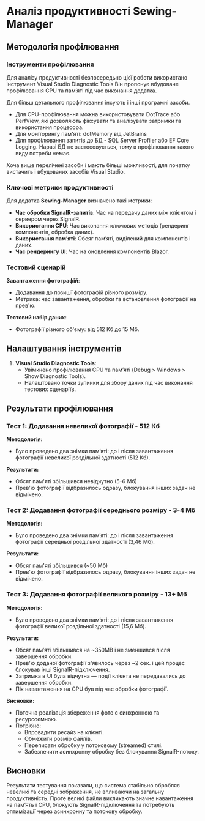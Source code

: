 # Аналіз продуктивності Sewing-Manager

## Методологія профілювання

### Інструменти профілювання
Для аналізу продуктивності безпосередьно цієї роботи використано інструмент Visual Studio Diagnostic Tools
Він пропонує вбудоване профілювання CPU та пам’яті під час виконання додатка.

Для більш детального профілювання інсують і інші програмні засоби.
 - Для CPU-профілювання можна використовувати DotTrace або PerfView, які дозволяють фіксувати та аналізувати затримки та використання процесора.
 - Для моніторингу пам'яті: dotMemory від JetBrains
 - Для профілювання запитів до БД - SQL Server Profiler або EF Core Logging. Наразі БД не застосовується, тому в профілювання такого виду потреби немає.

Хоча вище перелічені засоби і мають більші можливості, для початку вистачить і вбудованих засобів Visual Studio.

### Ключові метрики продуктивності
Для додатка **Sewing-Manager** визначено такі метрики:
- **Час обробки SignalR-запитів**: Час на передачу даних між клієнтом і сервером через SignalR.
- **Використання CPU**: Час виконання ключових методів (рендеринг компонентів, обробка даних).
- **Використання пам’яті**: Обсяг пам’яті, виділений для компонентів і даних.
- **Час рендерингу UI**: Час на оновлення компонентів Blazor.

### Тестовий сценарій
**Завантаження фотографій**:
   - Додавання до позиції фотографій різного розміру.
   - Метрика: час завантаження, обробки та встановлення фотографії на прев'ю.

**Тестовий набір даних**:
- Фотографії різного об'єму: від 512 Кб до 15 Мб.

## Налаштування інструментів

1. **Visual Studio Diagnostic Tools**:
   - Увімкнено профілювання CPU та пам’яті (Debug > Windows > Show Diagnostic Tools).
   - Налаштовано точки зупинки для збору даних під час виконання тестових сценаріїв.

## Результати профілювання

### Тест 1: Додавання невеликої фотографії - 512 Кб
**Методологія:**
 - Було проведено два знімки пам’яті: до і після завантаження фотографії невеликої роздільної здатності (512 Кб).

**Результати:**
 - Обсяг пам'яті збільшився невідчутно (5-6 Мб)
 - Прев'ю фотографії відбразилось одразу, блокування інших задач не відмічено.

### Тест 2: Додавання фотографії середнього розміру - 3-4 Мб
**Методологія:**
 - Було проведено два знімки пам’яті: до і після завантаження фотографії середньої роздільної здатності (3,46 Мб).

**Результати:**
 - Обсяг пам'яті збільшився (~50 Мб)
 - Прев'ю фотографії відбразилось одразу, блокування інших задач не відмічено.

### Тест 3: Додавання фотографії великого розміру - 13+ Мб
**Методологія:**
 - Було проведено два знімки пам’яті: до і після завантаження фотографії великої роздільної здатності (15,6 Мб).

**Результати:**
- Обсяг пам’яті збільшився на ~350MB і не зменшився після завершення обробки.
- Прев'ю доданої фотографії з'явилось через ~2 сек. і цей процес блокував інші SignalR-підключення.
- Затримка в UI була відчутна — події клієнта не передавались до завершення обробки.
- Пік навантаження на CPU був під час обробки фотографії.

**Висновки:**
- Поточна реалізація збереження фото є синхронною та ресурсоємною.
- Потрібно:
  - Впровадити ресайз на клієнті.
  - Обмежити розмір файлів.
  - Переписати обробку у потоковому (streamed) стилі.
  - Забезпечити асинхронну обробку без блокування SignalR-потоку.

## Висновки
Результати тестування показали, що система стабільно обробляє невеликі та середні зображення, не впливаючи на загальну продуктивність. Проте великі файли викликають значне навантаження на пам’ять і CPU, блокують SignalR-підключення та потребують оптимізації через асинхронну та потокову обробку.
